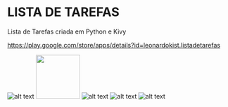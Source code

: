 # LISTA DE TAREFAS
Lista de Tarefas criada em Python e Kivy

https://play.google.com/store/apps/details?id=leonardokist.listadetarefas

![alt text](https://github.com/leokist/lista-tarefas-db/blob/main/screens/lista-tarefas-04.png)
<img src="https://github.com/favicon.ico](https://github.com/leokist/lista-tarefas-db/blob/main/screens/lista-tarefas-04.png" width="100">
![alt text](https://github.com/leokist/lista-tarefas-db/blob/main/screens/lista-tarefas-01.png)
![alt text](https://github.com/leokist/lista-tarefas-db/blob/main/screens/lista-tarefas-03.png)
![alt text](https://github.com/leokist/lista-tarefas-db/blob/main/screens/lista-tarefas-02.png)




